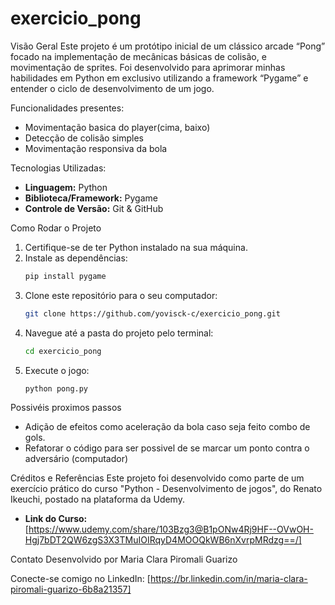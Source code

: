 # exercicio_pong
Visão Geral
Este projeto é um protótipo inicial de um clássico arcade “Pong” focado na implementação de mecânicas básicas de colisão, e movimentação de sprites. Foi desenvolvido para aprimorar minhas habilidades em Python em exclusivo utilizando a framework “Pygame” e entender o ciclo de desenvolvimento de um jogo.

Funcionalidades presentes:
* Movimentação basica do player(cima, baixo)
* Detecção de colisão simples
* Movimentação responsiva da bola

Tecnologias Utilizadas:
* **Linguagem:** Python
* **Biblioteca/Framework:** Pygame
* **Controle de Versão:** Git & GitHub

Como Rodar o Projeto
1.  Certifique-se de ter Python instalado na sua máquina.
2.  Instale as dependências:
    ```bash
    pip install pygame
    ```
3.  Clone este repositório para o seu computador:
    ```bash
    git clone https://github.com/yovisck-c/exercicio_pong.git
    ```
4.  Navegue até a pasta do projeto pelo terminal:
    ```bash
    cd exercicio_pong
    ```
5.  Execute o jogo:
    ```bash
    python pong.py
    ```


Possivéis proximos passos

* Adição de efeitos como aceleração da bola caso seja feito combo de gols.
* Refatorar o código para ser possivel de se marcar um ponto contra o adversário (computador)

Créditos e Referências
Este projeto foi desenvolvido como parte de um exercício prático do curso "Python - Desenvolvimento de jogos", do Renato Ikeuchi, postado na plataforma da Udemy.

* **Link do Curso:** [https://www.udemy.com/share/103Bzg3@B1pONw4Rj9HF--OVwOH-Hgj7bDT2QW6zgS3X3TMuIOIRqyD4MOOQkWB6nXvrpMRdzg==/]

Contato
Desenvolvido por Maria Clara Piromali Guarizo

Conecte-se comigo no LinkedIn: [https://br.linkedin.com/in/maria-clara-piromali-guarizo-6b8a21357]
